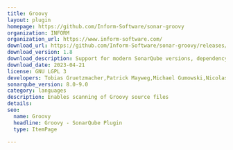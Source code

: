 ```yaml
---
title: Groovy
layout: plugin
homepage: https://github.com/Inform-Software/sonar-groovy
organization: INFORM
organization_url: https://www.inform-software.com/
download_url: https://github.com/Inform-Software/sonar-groovy/releases/download/1.8/sonar-groovy-plugin-1.8.jar
download_version: 1.8
download_description: Support for modern SonarQube versions, dependency updates
download_date: 2023-04-21
license: GNU LGPL 3
developers: Tobias Gruetzmacher,Patrick Mayweg,Michael Gumowski,Nicolas Peru
sonarqube_version: 8.0-9.0
category: languages
description: Enables scanning of Groovy source files
details: 
seo: 
  name: Groovy
  headline: Groovy - SonarQube Plugin
  type: ItemPage

---
```

